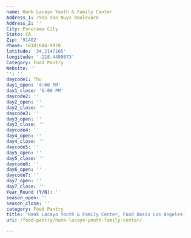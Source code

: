 ```yaml
---
name: Hank Lacayo Youth & Family Center
Address_1: 7915 Van Nuys Boulevard
Address_2: ''
City: Panorama City
State: CA
Zip: '91402'
Phone: (818)644-9970
latitude: '34.2147105'
longitude: '-118.4490873'
Category: Food Pantry
Website: ''
'': ''
daycode1: Thu
day1_open: '4:00 PM'
day1_close: '6:00 PM'
daycode2: ''
day2_open: ''
day2_close: ''
daycode3: ''
day3_open: ''
day3_close: ''
daycode4: ''
day4_open: ''
day4_close: ''
daycode5: ''
day5_open: ''
day5_close: ''
daycode6: ''
day6_open: ''
daycode7: ''
day7_open: ''
day7_close: ''
Year_Round (Y/N): ''
season_open: ''
season_close: ''
category: Food Pantry
title: 'Hank Lacayo Youth & Family Center, Food Oasis Los Angeles'
uri: /food-pantry/hank-lacayo-youth-family-center/

---
```

